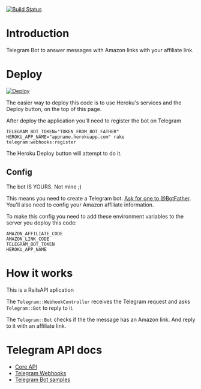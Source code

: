 [![Build Status](https://app.travis-ci.com/acdesouza/telegram_bot_amazon_affiliate_rails.svg?branch=main)](https://app.travis-ci.com/acdesouza/telegram_bot_amazon_affiliate_rails)


# Introduction

Telegram Bot to answer messages with Amazon links with your affiliate link.


# Deploy

[![Deploy](https://www.herokucdn.com/deploy/button.svg)](https://heroku.com/deploy?template=https://github.com/acdesouza/telegram_bot_amazon_affiliate_rails)

The easier way to deploy this code is to use Heroku's services and the Deploy button, on the top of this page.

After deploy the application you'll need to register the bot on Telegram

```
TELEGRAM_BOT_TOKEN="TOKEN_FROM_BOT_FATHER" HEROKU_APP_NAME="appname.herokuapp.com" rake telegram:webhooks:register
```

The Heroku Deploy button will attempt to do it.

## Config

The bot IS YOURS. Not mine ;)

This means you need to create a Telegram bot. [Ask for one to @BotFather](https://core.telegram.org/bots#how-do-i-create-a-bot).
You'll also need to config your Amazon affiliate information.

To make this config you need to add these environment variables to the server you deploy this code:

```
AMAZON_AFFILIATE_CODE
AMAZON_LINK_CODE
TELEGRAM_BOT_TOKEN
HEROKU_APP_NAME
```


# How it works

This is a RailsAPI aplication

The `Telegram::WebhookController` receives the Telegram request and asks `Telegram::Bot` to reply to it.

The `Telegram::Bot` checks if the the message has an Amazon link. And reply to it with an affiliate link.


# Telegram API docs

- [Core API](https://core.telegram.org/api)
- [Telegram Webhooks](https://core.telegram.org/bots/webhooks)
- [Telegram Bot samples](https://core.telegram.org/bots/samples)